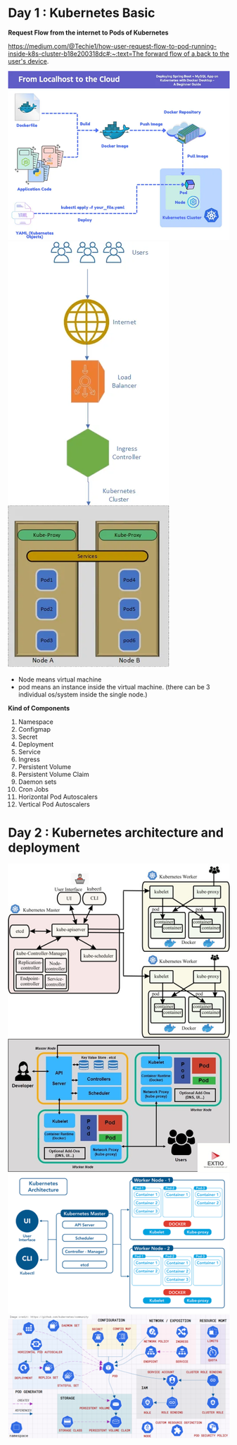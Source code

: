 # Day 1 : Kubernetes Basic

**Request Flow from the internet to Pods of Kubernetes**

[https://medium.com/@Techie1/how-user-request-flow-to-pod-running-inside-k8s-cluster-b18e200318dc#:~:text=The forward flow of a,back to the user's device](https://medium.com/@Techie1/how-user-request-flow-to-pod-running-inside-k8s-cluster-b18e200318dc#:~:text=The%20forward%20flow%20of%20a,back%20to%20the%20user's%20device).

![CI](./assets/1.webp)  
![K8](./assets/2.webp)

- Node means virtual machine
- pod means an instance inside the virtual machine. (there can be 3 individual os/system inside the single node.)

**Kind of Components**

1.  Namespace
2.  Configmap
3.  Secret
4.  Deployment
5.  Service
6.  Ingress
7.  Persistent Volume
8.  Persistent Volume Claim
9.  Daemon sets
10. Cron Jobs
11. Horizontal Pod Autoscalers
12. Vertical Pod Autoscalers

# Day 2 : Kubernetes architecture and deployment

![Architecture_1](./assets/k8s_arch1.jpg)  
![Architecture_2](./assets/k8s_arch2.jpg)  
![Architecture_3](./assets/k8s_arch3.webp)  
![Components_Mapping](./assets/k8s_components_map.png)
